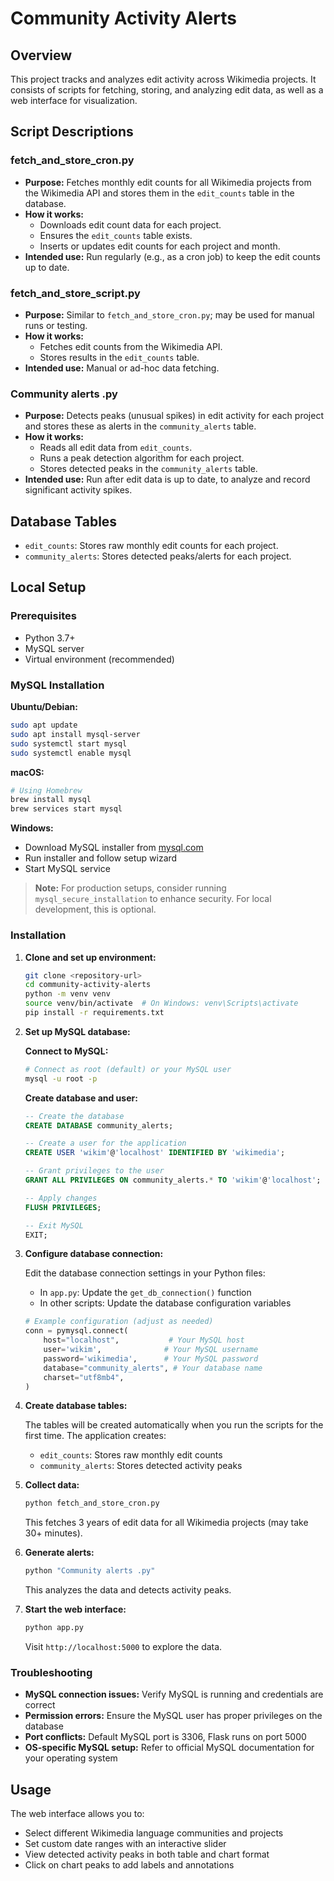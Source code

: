 # Community Activity Alerts

## Overview

This project tracks and analyzes edit activity across Wikimedia projects. It consists of scripts for fetching, storing, and analyzing edit data, as well as a web interface for visualization.

## Script Descriptions

### fetch_and_store_cron.py

- **Purpose:** Fetches monthly edit counts for all Wikimedia projects from the Wikimedia API and stores them in the `edit_counts` table in the database.
- **How it works:**
  - Downloads edit count data for each project.
  - Ensures the `edit_counts` table exists.
  - Inserts or updates edit counts for each project and month.
- **Intended use:** Run regularly (e.g., as a cron job) to keep the edit counts up to date.

### fetch_and_store_script.py

- **Purpose:** Similar to `fetch_and_store_cron.py`; may be used for manual runs or testing.
- **How it works:**
  - Fetches edit counts from the Wikimedia API.
  - Stores results in the `edit_counts` table.
- **Intended use:** Manual or ad-hoc data fetching.

### Community alerts .py

- **Purpose:** Detects peaks (unusual spikes) in edit activity for each project and stores these as alerts in the `community_alerts` table.
- **How it works:**
  - Reads all edit data from `edit_counts`.
  - Runs a peak detection algorithm for each project.
  - Stores detected peaks in the `community_alerts` table.
- **Intended use:** Run after edit data is up to date, to analyze and record significant activity spikes.

## Database Tables

- `edit_counts`: Stores raw monthly edit counts for each project.
- `community_alerts`: Stores detected peaks/alerts for each project.

## Local Setup

### Prerequisites
- Python 3.7+
- MySQL server
- Virtual environment (recommended)

### MySQL Installation

**Ubuntu/Debian:**
```bash
sudo apt update
sudo apt install mysql-server
sudo systemctl start mysql
sudo systemctl enable mysql
```

**macOS:**
```bash
# Using Homebrew
brew install mysql
brew services start mysql
```

**Windows:**
- Download MySQL installer from [mysql.com](https://dev.mysql.com/downloads/installer/)
- Run installer and follow setup wizard
- Start MySQL service 

> **Note:** For production setups, consider running `mysql_secure_installation` to enhance security. For local development, this is optional.

### Installation

1. **Clone and set up environment:**
   ```bash
   git clone <repository-url>
   cd community-activity-alerts
   python -m venv venv
   source venv/bin/activate  # On Windows: venv\Scripts\activate
   pip install -r requirements.txt
   ```

2. **Set up MySQL database:**
   
   **Connect to MySQL:**
   ```bash
   # Connect as root (default) or your MySQL user
   mysql -u root -p
   ```
   
   **Create database and user:**
   ```sql
   -- Create the database
   CREATE DATABASE community_alerts;
   
   -- Create a user for the application
   CREATE USER 'wikim'@'localhost' IDENTIFIED BY 'wikimedia';
   
   -- Grant privileges to the user
   GRANT ALL PRIVILEGES ON community_alerts.* TO 'wikim'@'localhost';
   
   -- Apply changes
   FLUSH PRIVILEGES;
   
   -- Exit MySQL
   EXIT;
   ```

3. **Configure database connection:**
   
   Edit the database connection settings in your Python files:
   - In `app.py`: Update the `get_db_connection()` function
   - In other scripts: Update the database configuration variables
   
   ```python
   # Example configuration (adjust as needed)
   conn = pymysql.connect(
       host="localhost",           # Your MySQL host
       user='wikim',              # Your MySQL username
       password='wikimedia',      # Your MySQL password
       database="community_alerts", # Your database name
       charset="utf8mb4",
   )
   ```

4. **Create database tables:**
   
   The tables will be created automatically when you run the scripts for the first time. The application creates:
   - `edit_counts`: Stores raw monthly edit counts
   - `community_alerts`: Stores detected activity peaks

5. **Collect data:**
   ```bash
   python fetch_and_store_cron.py
   ```
   This fetches 3 years of edit data for all Wikimedia projects (may take 30+ minutes).

6. **Generate alerts:**
   ```bash
   python "Community alerts .py"
   ```
   This analyzes the data and detects activity peaks.

7. **Start the web interface:**
   ```bash
   python app.py
   ```
   Visit `http://localhost:5000` to explore the data.

### Troubleshooting

- **MySQL connection issues:** Verify MySQL is running and credentials are correct
- **Permission errors:** Ensure the MySQL user has proper privileges on the database
- **Port conflicts:** Default MySQL port is 3306, Flask runs on port 5000
- **OS-specific MySQL setup:** Refer to official MySQL documentation for your operating system

## Usage

The web interface allows you to:
- Select different Wikimedia language communities and projects
- Set custom date ranges with an interactive slider
- View detected activity peaks in both table and chart format
- Click on chart peaks to add labels and annotations

